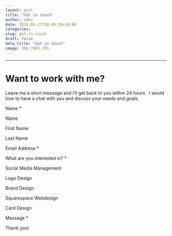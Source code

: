 ```yaml
---
layout: post
title: "Get in touch"
author: admi
date: 2019-05-17T18:09:20+10:00
categories: 
slug: get-in-touch
draft: false
meta_title: "Get in touch"
image: IMG_7985.JPG
---
```


* * *

# Want to work with me?

Leave me a short message and I’ll get back to you within 24 hours . I would love to have a chat with you and discuss your needs and goals. 

Name <span style="required">\*</span>

Name

  
First Name

  
Last Name

Email Address <span style="required">\*</span>

What are you interested in? <span style="required">\*</span>

 Social Media Management

 Logo Design

 Brand Design

 Squarespace Webdesign

 Card Design

Message <span style="required">\*</span>

Thank you!